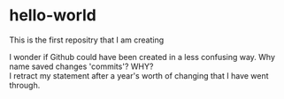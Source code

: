 # hello-world
This is the first repositry that I am creating

   I wonder if Github could have been created in a less confusing way. Why name saved changes 'commits'? WHY?  
      I retract my statement after a year's worth of changing that I have went through. 
